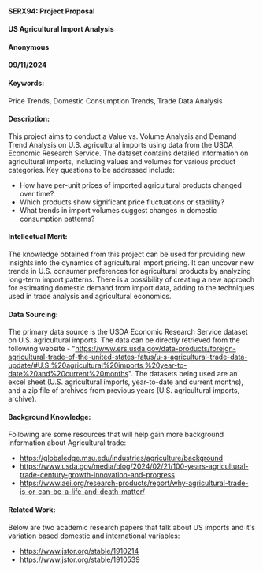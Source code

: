 #### SERX94: Project Proposal

#### US Agricultural Import Analysis

#### Anonymous

#### 09/11/2024

#### Keywords:

Price Trends, Domestic Consumption Trends, Trade Data Analysis

#### Description:

This project aims to conduct a Value vs. Volume Analysis and Demand Trend Analysis on U.S. agricultural imports using data from the USDA Economic Research Service. The dataset contains detailed information on agricultural imports, including values and volumes for various product categories. Key questions to be addressed include:

- How have per-unit prices of imported agricultural products changed over time?
- Which products show significant price fluctuations or stability?
- What trends in import volumes suggest changes in domestic consumption patterns?

#### Intellectual Merit:

The knowledge obtained from this project can be used for providing new insights into the dynamics of agricultural import pricing. It can uncover new trends in U.S. consumer preferences for agricultural products by analyzing long-term import patterns. There is a possibility of creating a new approach for estimating domestic demand from import data, adding to the techniques used in trade analysis and agricultural economics.

#### Data Sourcing:

The primary data source is the USDA Economic Research Service dataset on U.S. agricultural imports. The data can be directly retrieved from the following website - "https://www.ers.usda.gov/data-products/foreign-agricultural-trade-of-the-united-states-fatus/u-s-agricultural-trade-data-update/#U.S.%20agricultural%20imports,%20year-to-date%20and%20current%20months". The datasets being used are an excel sheet (U.S. agricultural imports, year-to-date and current months), and a zip file of archives from previous years (U.S. agricultural imports, archive).

#### Background Knowledge:

Following are some resources that will help gain more background information about Agricultural trade:

- https://globaledge.msu.edu/industries/agriculture/background
- https://www.usda.gov/media/blog/2024/02/21/100-years-agricultural-trade-century-growth-innovation-and-progress
- https://www.aei.org/research-products/report/why-agricultural-trade-is-or-can-be-a-life-and-death-matter/

#### Related Work:

Below are two academic research papers that talk about US imports and it's variation based domestic and international variables:

- https://www.jstor.org/stable/1910214
- https://www.jstor.org/stable/1910539

